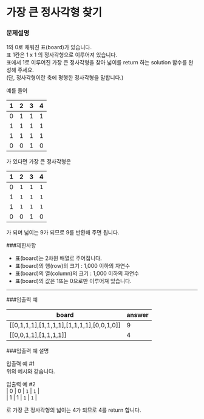 # 가장 큰 정사각형 찾기

### 문제설명

1와 0로 채워진 표(board)가 있습니다.  
표 1칸은 1 x 1 의 정사각형으로 이루어져 있습니다.  
표에서 1로 이루어진 가장 큰 정사각형을 찾아 넓이를 return 하는 solution 함수를 완성해 주세요.  
(단, 정사각형이란 축에 평행한 정사각형을 말합니다.)

예를 들어
<table>
    <thead>
        <tr>
            <th style="text-align: center">1</th>
            <th style="text-align: center">2</th>
            <th style="text-align: center">3</th>
            <th style="text-align: center">4</th>
        </tr>
    </thead>
    <tbody>
        <tr>
            <td style="text-align: center">0</td>
            <td style="text-align: center">1</td>
            <td style="text-align: center">1</td>
            <td style="text-align: center">1</td>
        </tr>
        <tr>
            <td style="text-align: center">1</td>
            <td style="text-align: center">1</td>
            <td style="text-align: center">1</td>
            <td style="text-align: center">1</td>
        </tr>
        <tr>
            <td style="text-align: center">1</td>
            <td style="text-align: center">1</td>
            <td style="text-align: center">1</td>
            <td style="text-align: center">1</td>
        </tr>
        <tr>
            <td style="text-align: center">0</td>
            <td style="text-align: center">0</td>
            <td style="text-align: center">1</td>
            <td style="text-align: center">0</td>
        </tr>
    </tbody>
</table>

가 있다면 가장 큰 정사각형은
<table>
    <thead>
        <tr>
            <th style="text-align: center">1</th>
            <th style="text-align: center">2</th>
            <th style="text-align: center">3</th>
            <th style="text-align: center">4</th>
        </tr>
    </thead>
    <tbody>
        <tr>
            <td style="text-align: center">0</td>
            <td style="text-align: center"><code>1</code></td>
            <td style="text-align: center"><code>1</code></td>
            <td style="text-align: center"><code>1</code></td>
        </tr>
        <tr>
            <td style="text-align: center">1</td>
            <td style="text-align: center"><code>1</code></td>
            <td style="text-align: center"><code>1</code></td>
            <td style="text-align: center"><code>1</code></td>
        </tr>
        <tr>
            <td style="text-align: center">1</td>
            <td style="text-align: center"><code>1</code></td>
            <td style="text-align: center"><code>1</code></td>
            <td style="text-align: center"><code>1</code></td>
        </tr>
        <tr>
            <td style="text-align: center">0</td>
            <td style="text-align: center">0</td>
            <td style="text-align: center">1</td>
            <td style="text-align: center">0</td>
        </tr>
    </tbody>
</table>

가 되며 넓이는 9가 되므로 9를 반환해 주면 됩니다.

###제한사항

- 표(board)는 2차원 배열로 주어집니다.
- 표(board)의 행(row)의 크기 : 1,000 이하의 자연수
- 표(board)의 열(column)의 크기 : 1,000 이하의 자연수
- 표(board)의 값은 1또는 0으로만 이루어져 있습니다.

<hr>

###입출력 예
<table>
    <thead>
        <tr>
            <th>board</th>
            <th>answer</th>
        </tr>
    </thead>
    <tbody>
        <tr>
            <td>[[0,1,1,1],[1,1,1,1],[1,1,1,1],[0,0,1,0]]</td>
            <td>9</td>
        </tr>
        <tr>
            <td>[[0,0,1,1],[1,1,1,1]]</td>
            <td>4</td>
        </tr>
    </tbody>
</table>

###입출력 예 설명

입출력 예 #1  
위의 예시와 같습니다.

입출력 예 #2  
| 0 | 0 | <code>1</code> | <code>1</code> |  
| 1 | 1 | <code>1</code> | <code>1</code> |  

로 가장 큰 정사각형의 넓이는 4가 되므로 4를 return 합니다.

